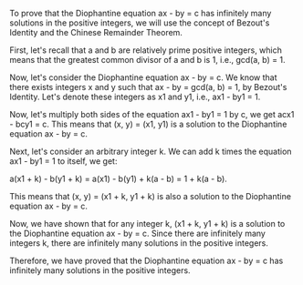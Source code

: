  To prove that the Diophantine equation ax - by = c has infinitely many solutions in the positive integers, we will use the concept of Bezout's Identity and the Chinese Remainder Theorem.

First, let's recall that a and b are relatively prime positive integers, which means that the greatest common divisor of a and b is 1, i.e., gcd(a, b) = 1.

Now, let's consider the Diophantine equation ax - by = c. We know that there exists integers x and y such that ax - by = gcd(a, b) = 1, by Bezout's Identity. Let's denote these integers as x1 and y1, i.e., ax1 - by1 = 1.

Now, let's multiply both sides of the equation ax1 - by1 = 1 by c, we get acx1 - bcy1 = c. This means that (x, y) = (x1, y1) is a solution to the Diophantine equation ax - by = c.

Next, let's consider an arbitrary integer k. We can add k times the equation ax1 - by1 = 1 to itself, we get:

a(x1 + k) - b(y1 + k) = a(x1) - b(y1) + k(a - b) = 1 + k(a - b).

This means that (x, y) = (x1 + k, y1 + k) is also a solution to the Diophantine equation ax - by = c.

Now, we have shown that for any integer k, (x1 + k, y1 + k) is a solution to the Diophantine equation ax - by = c. Since there are infinitely many integers k, there are infinitely many solutions in the positive integers.

Therefore, we have proved that the Diophantine equation ax - by = c has infinitely many solutions in the positive integers.
